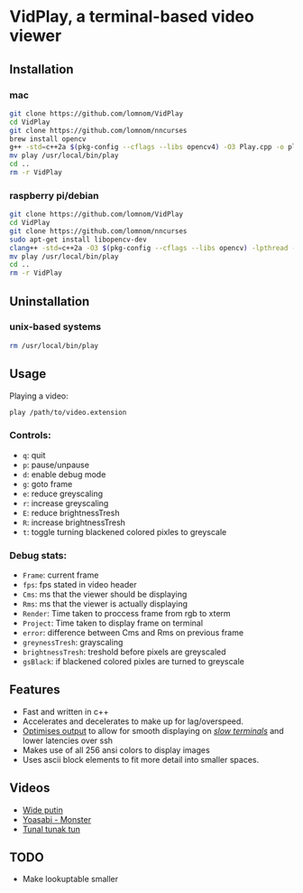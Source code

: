 # VidPlay, a terminal-based video viewer
## Installation
### mac
```bash
git clone https://github.com/lomnom/VidPlay
cd VidPlay
git clone https://github.com/lomnom/nncurses
brew install opencv
g++ -std=c++2a $(pkg-config --cflags --libs opencv4) -O3 Play.cpp -o play 
mv play /usr/local/bin/play
cd ..
rm -r VidPlay
```
### raspberry pi/debian
```bash
git clone https://github.com/lomnom/VidPlay
cd VidPlay
git clone https://github.com/lomnom/nncurses
sudo apt-get install libopencv-dev
clang++ -std=c++2a -O3 $(pkg-config --cflags --libs opencv) -lpthread -pthread Play.cpp -o play
mv play /usr/local/bin/play
cd ..
rm -r VidPlay
```
## Uninstallation
### unix-based systems
```bash
rm /usr/local/bin/play
```
## Usage
Playing a video:
```bash
play /path/to/video.extension
```
### Controls:
- `q`: quit
- `p`: pause/unpause
- `d`: enable debug mode 
- `g`: goto frame
- `e`: reduce greyscaling
- `r`: increase greyscaling
- `E`: reduce brightnessTresh
- `R`: increase brightnessTresh
- `t`: toggle turning blackened colored pixles to greyscale
### Debug stats:
- `Frame`: current frame
- `fps`: fps stated in video header
- `Cms`: ms that the viewer should be displaying 
- `Rms`: ms that the viewer is actually displaying
- `Render`: Time taken to proccess frame from rgb to xterm
- `Project`: Time taken to display frame on terminal
- `error`: difference between Cms and Rms on previous frame
- `greynessTresh`: grayscaling 
- `brightnessTresh`: treshold before pixels are greyscaled
- `gsBlack`: if blackened colored pixles are turned to greyscale
## Features
- Fast and written in c++
- Accelerates and decelerates to make up for lag/overspeed.
- [Optimises output](https://github.com/lomnom/nncurses/blob/0cc2179216cc2eae5bf13fdbabc8410484605aca/Screens.hpp#L115) to allow for smooth displaying on [*slow terminals*](https://iterm2.com/) and lower latencies over ssh
- Makes use of all 256 ansi colors to display images
- Uses ascii block elements to fit more detail into smaller spaces.
## Videos
- [Wide putin](https://drive.google.com/file/d/13UgRL1MGbNcufDHdK--rPDHIWegg4iRj/view?usp=sharing)
- [Yoasabi - Monster](https://drive.google.com/file/d/1iMFqQUvV7-KRJiZ2E4ukrAtQNSoo2q0g/view?usp=sharing)
- [Tunal tunak tun](https://drive.google.com/file/d/1U-miDEqPg-n7MepF9BeI8_7sxqDgHSZE/view?usp=sharing)
## TODO
- Make lookuptable smaller
